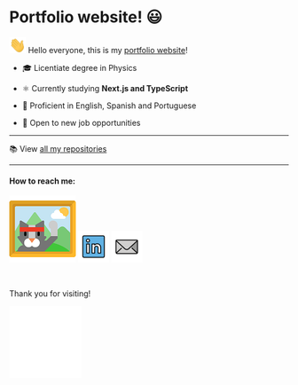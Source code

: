 # Portfolio website! 😃

<img src="./assets/github/wave2.gif" width="30px"> Hello everyone, this is my [portfolio website](https://PERicci.github.io/)!

- :mortar_board: Licentiate degree in Physics

- :atom_symbol: Currently studying **Next.js and TypeScript**

- :speech_balloon: Proficient in English, Spanish and Portuguese

- :necktie: Open to new job opportunities

---

:books: View [all my repositories](https://github.com/PERicci?tab=repositories)

---

#### How to reach me:

[![portfolio](./assets/github/portfolio120.png)][1]
[![linkedin](./assets/github/linkedin.png)][2]
[![mail](./assets/github/mail.png)][3]

[1]: https://PERicci.github.io/
[2]: https://www.linkedin.com/in/pedro-ricciardi/
[3]: mailto:riccip@hotmail.com

<br>

Thank you for visiting!

<img src="./assets/github/thanks.gif" width="130px">